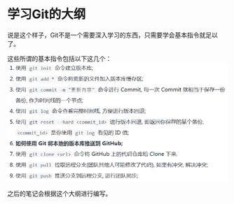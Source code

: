 # 学习Git的大纲
说是这个样子，Git不是一个需要深入学习的东西，只需要学会基本指令就足以了。

这些所谓的基本指令包括以下这几个：
![](images/2023-12-30-22-45-10.png)

之后的笔记会根据这个大纲进行编写。
